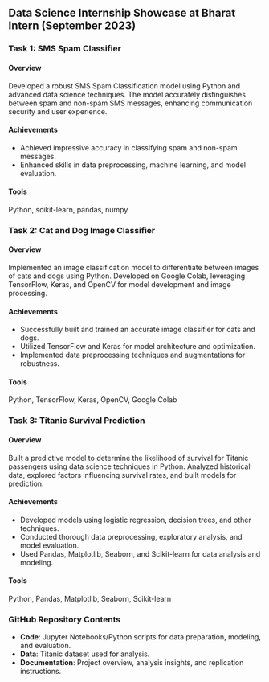 ## Data Science Internship Showcase at Bharat Intern (September 2023)

### Task 1: SMS Spam Classifier

#### Overview

Developed a robust SMS Spam Classification model using Python and advanced data science techniques. The model accurately distinguishes between spam and non-spam SMS messages, enhancing communication security and user experience.

#### Achievements

- Achieved impressive accuracy in classifying spam and non-spam messages.
- Enhanced skills in data preprocessing, machine learning, and model evaluation.

#### Tools

Python, scikit-learn, pandas, numpy

### Task 2: Cat and Dog Image Classifier

#### Overview

Implemented an image classification model to differentiate between images of cats and dogs using Python. Developed on Google Colab, leveraging TensorFlow, Keras, and OpenCV for model development and image processing.

#### Achievements

- Successfully built and trained an accurate image classifier for cats and dogs.
- Utilized TensorFlow and Keras for model architecture and optimization.
- Implemented data preprocessing techniques and augmentations for robustness.

#### Tools

Python, TensorFlow, Keras, OpenCV, Google Colab

### Task 3: Titanic Survival Prediction

#### Overview

Built a predictive model to determine the likelihood of survival for Titanic passengers using data science techniques in Python. Analyzed historical data, explored factors influencing survival rates, and built models for prediction.

#### Achievements

- Developed models using logistic regression, decision trees, and other techniques.
- Conducted thorough data preprocessing, exploratory analysis, and model evaluation.
- Used Pandas, Matplotlib, Seaborn, and Scikit-learn for data analysis and modeling.

#### Tools

Python, Pandas, Matplotlib, Seaborn, Scikit-learn

### GitHub Repository Contents

- **Code**: Jupyter Notebooks/Python scripts for data preparation, modeling, and evaluation.
- **Data**: Titanic dataset used for analysis.
- **Documentation**: Project overview, analysis insights, and replication instructions.
